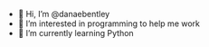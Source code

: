 - 👋 Hi, I’m @danaebentley
- 👀 I’m interested in programming to help me work
- 🌱 I’m currently learning Python

<!---
danaebentley/danaebentley is a ✨ special ✨ repository because its `README.md` (this file) appears on your GitHub profile.
You can click the Preview link to take a look at your changes.
--->
